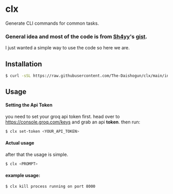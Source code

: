 # clx
Generate CLI commands for common tasks.


### General idea and most of the code is from [Sh4yy](https://gist.github.com/Sh4yy)'s [gist](https://gist.github.com/Sh4yy/3941bf5014bc8c980fad797d85149b65).
I just wanted a simple way to use the code so here we are.


## Installation
```bash
$ curl -sSL https://raw.githubusercontent.com/The-Daishogun/clx/main/install.sh --output - | sudo bash
```

## Usage
#### Setting the Api Token
you need to set your groq api token first.
head over to https://console.groq.com/keys and grab an api **token**. then run:

```bash
$ clx set-token <YOUR_API_TOKEN>
```

#### Actual usage
after that the usage is simple.


```bash
$ clx <PROMPT>
```

#### example usage:

```bash
$ clx kill process running on port 8000
```
